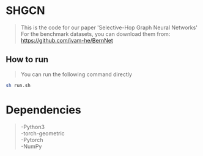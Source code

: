 # SHGCN
> This is the code for our paper 'Selective-Hop Graph Neural Networks' <br>
> For the benchmark datasets, you can download them from: https://github.com/ivam-he/BernNet
## How to run
> You can run the following command directly <br>
```sh
sh run.sh
```
# Dependencies
> -Python3 <br>
> -torch-geometric <br>
> -Pytorch <br>
> -NumPy<br>

